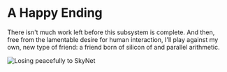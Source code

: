 # A Happy Ending

There isn't much work left before this subsystem is complete.  And then, free from the lamentable desire for human interaction, I'll play against my own, new type of friend:  a friend born of silicon of and parallel arithmetic.

![Losing peacefully to SkyNet]()